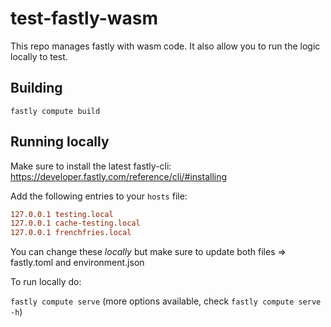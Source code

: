 # test-fastly-wasm

This repo manages fastly with wasm code. It also allow you to run the logic locally to test.

## Building

`fastly compute build`

## Running locally

Make sure to install the latest fastly-cli: <https://developer.fastly.com/reference/cli/#installing>

Add the following entries to your `hosts` file:

```ini
127.0.0.1 testing.local
127.0.0.1 cache-testing.local
127.0.0.1 frenchfries.local
```

You can change these _locally_ but make sure to update both files => fastly.toml and environment.json

To run locally do:

`fastly compute serve` (more options available, check `fastly compute serve -h`)
